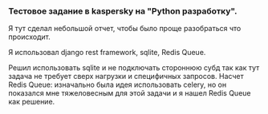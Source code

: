 ### Тестовое задание в kaspersky на "Python разработку".

Я тут сделал небольшой отчет, чтобы было проще разобраться что происходит. 

Я использовал django rest framework, sqlite, Redis Queue.

Решил использовать sqlite и не подключать стороннюю субд так как тут задача не требует сверх нагрузки и специфичных запросов. Насчет Redis Queue: изначально была идея использовать celery, но он показался мне тяжеловесным для этой задачи и я нашел Redis Queue как решение.
